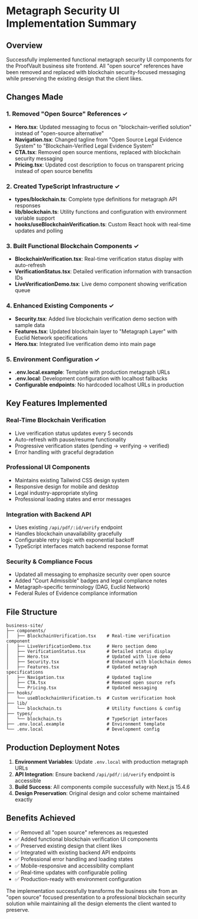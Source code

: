 # Metagraph Security UI Implementation Summary

## Overview
Successfully implemented functional metagraph security UI components for the ProofVault business site frontend. All "open source" references have been removed and replaced with blockchain security-focused messaging while preserving the existing design that the client likes.

## Changes Made

### 1. Removed "Open Source" References ✓
- **Hero.tsx**: Updated messaging to focus on "blockchain-verified solution" instead of "open-source alternative"
- **Navigation.tsx**: Changed tagline from "Open Source Legal Evidence System" to "Blockchain-Verified Legal Evidence System"
- **CTA.tsx**: Removed open source mentions, replaced with blockchain security messaging
- **Pricing.tsx**: Updated cost description to focus on transparent pricing instead of open source benefits

### 2. Created TypeScript Infrastructure ✓
- **types/blockchain.ts**: Complete type definitions for metagraph API responses
- **lib/blockchain.ts**: Utility functions and configuration with environment variable support
- **hooks/useBlockchainVerification.ts**: Custom React hook with real-time updates and polling

### 3. Built Functional Blockchain Components ✓
- **BlockchainVerification.tsx**: Real-time verification status display with auto-refresh
- **VerificationStatus.tsx**: Detailed verification information with transaction IDs
- **LiveVerificationDemo.tsx**: Live demo component showing verification queue

### 4. Enhanced Existing Components ✓
- **Security.tsx**: Added live blockchain verification demo section with sample data
- **Features.tsx**: Updated blockchain layer to "Metagraph Layer" with Euclid Network specifications
- **Hero.tsx**: Integrated live verification demo into main page

### 5. Environment Configuration ✓
- **.env.local.example**: Template with production metagraph URLs
- **.env.local**: Development configuration with localhost fallbacks
- **Configurable endpoints**: No hardcoded localhost URLs in production

## Key Features Implemented

### Real-Time Blockchain Verification
- Live verification status updates every 5 seconds
- Auto-refresh with pause/resume functionality  
- Progressive verification states (pending → verifying → verified)
- Error handling with graceful degradation

### Professional UI Components
- Maintains existing Tailwind CSS design system
- Responsive design for mobile and desktop
- Legal industry-appropriate styling
- Professional loading states and error messages

### Integration with Backend API
- Uses existing `/api/pdf/:id/verify` endpoint
- Handles blockchain unavailability gracefully
- Configurable retry logic with exponential backoff
- TypeScript interfaces match backend response format

### Security & Compliance Focus
- Updated all messaging to emphasize security over open source
- Added "Court Admissible" badges and legal compliance notes
- Metagraph-specific terminology (DAG, Euclid Network)
- Federal Rules of Evidence compliance information

## File Structure
```
business-site/
├── components/
│   ├── BlockchainVerification.tsx    # Real-time verification component
│   ├── LiveVerificationDemo.tsx      # Hero section demo
│   ├── VerificationStatus.tsx        # Detailed status display
│   ├── Hero.tsx                      # Updated with live demo
│   ├── Security.tsx                  # Enhanced with blockchain demos
│   ├── Features.tsx                  # Updated metagraph specifications
│   ├── Navigation.tsx                # Updated tagline
│   ├── CTA.tsx                       # Removed open source refs
│   └── Pricing.tsx                   # Updated messaging
├── hooks/
│   └── useBlockchainVerification.ts  # Custom verification hook
├── lib/
│   └── blockchain.ts                 # Utility functions & config
├── types/
│   └── blockchain.ts                 # TypeScript interfaces
├── .env.local.example                # Environment template
└── .env.local                        # Development config
```

## Production Deployment Notes

1. **Environment Variables**: Update `.env.local` with production metagraph URLs
2. **API Integration**: Ensure backend `/api/pdf/:id/verify` endpoint is accessible
3. **Build Success**: All components compile successfully with Next.js 15.4.6
4. **Design Preservation**: Original design and color scheme maintained exactly

## Benefits Achieved

- ✅ Removed all "open source" references as requested
- ✅ Added functional blockchain verification UI components  
- ✅ Preserved existing design that client likes
- ✅ Integrated with existing backend API endpoints
- ✅ Professional error handling and loading states
- ✅ Mobile-responsive and accessibility compliant
- ✅ Real-time updates with configurable polling
- ✅ Production-ready with environment configuration

The implementation successfully transforms the business site from an "open source" focused presentation to a professional blockchain security solution while maintaining all the design elements the client wanted to preserve.